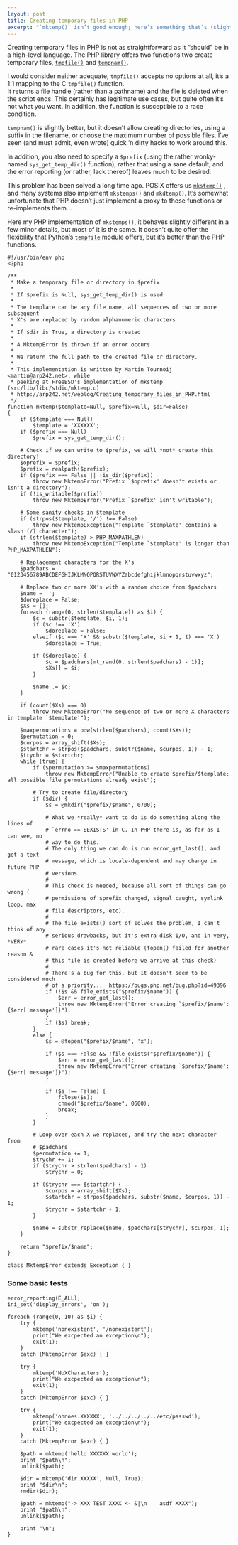 ```yaml
---
layout: post
title: Creating temporary files in PHP
excerpt: "`mktemp()` isn’t good enough; here’s something that’s (slightly) better."
---
```


Creating temporary files in PHP is not as straightforward as it “should” be in a
high-level language. The PHP library offers two functions two create temporary files,
[`tmpfile()`](http://nl3.php.net/manual/en/function.tmpfile.php)
and [`tempnam()`](http://nl3.php.net/tempnam).

I would consider neither adequate, `tmpfile()` accepts no options at all, it’s a
1:1 mapping to the C `tmpfile()` function.  
It returns a file handle (rather than a pathname) and the file is deleted when
the script ends. This certainly has legitimate use cases, but quite often it’s
not what you want.
In addition, the function is susceptible to a race condition.

`tempnam()` is slightly better, but it doesn’t allow creating directories,
using a suffix in the filename, or choose the maximum number of possible files.
I’ve seen (and must admit, even wrote) quick ’n dirty hacks to work around this.

In addition, you also need to specify a `$prefix` (using the rather
wonky-named `sys_get_temp_dir()` function), rather that using a sane default,
and the error reporting (or rather, lack thereof) leaves much to be desired.

This problem has been solved a long time ago. POSIX offers us
[`mkstemp()`](http://pubs.opengroup.org/onlinepubs/009695399/functions/mkstemp.html)
, and many systems also implement `mkstemps()` and `mkdtemp()`.
It’s somewhat unfortunate that PHP doesn’t just implement a proxy to these
functions or re-implements them…

Here my PHP implementation of `mkstemps()`, it behaves slightly different in a
few minor details, but most of it is the same. It doesn’t quite offer the
flexibility that Python’s [`tempfile`](http://docs.python.org/library/tempfile.html)
module offers, but it’s better than the PHP functions.

	#!/usr/bin/env php
	<?php

	/**
	 * Make a temporary file or directory in $prefix
	 *
	 * If $prefix is Null, sys_get_temp_dir() is used
	 *
	 * The template can be any file name, all sequences of two or more subsequent 
	 * X's are replaced by random alphanumeric characters
	 *
	 * If $dir is True, a directory is created
	 *
	 * A MktempError is thrown if an error occurs
	 *
	 * We return the full path to the created file or directory.
	 *
	 * This implementation is written by Martin Tournoij <martin@arp242.net>, while 
	 * peeking at FreeBSD's implementation of mkstemp (src/lib/libc/stdio/mktemp.c)
	 * http://arp242.net/weblog/Creating_temporary_files_in_PHP.html
	 */
	function mktemp($template=Null, $prefix=Null, $dir=False)
	{
		if ($template === Null)
			$template = 'XXXXXX';
		if ($prefix === Null)
			$prefix = sys_get_temp_dir();

		# Check if we can write to $prefix, we will *not* create this directory!
		$oprefix = $prefix;
		$prefix = realpath($prefix);
		if ($prefix === False || !is_dir($prefix))
			throw new MktempError("Prefix `$oprefix' doesn't exists or isn't a directory");
		if (!is_writable($prefix))
			throw new MktempError("Prefix `$prefix' isn't writable");

		# Some sanity checks in $template
		if (strpos($template, '/') !== False)
			throw new MktempException("Template `$template' contains a slash (/) character");
		if (strlen($template) > PHP_MAXPATHLEN)
			throw new MktempException("Template `$template' is longer than PHP_MAXPATHLEN");

		# Replacement characters for the X's
		$padchars = "0123456789ABCDEFGHIJKLMNOPQRSTUVWXYZabcdefghijklmnopqrstuvwxyz";

		# Replace two or more XX's with a random choice from $padchars
		$name = '';
		$doreplace = False;
		$Xs = [];
		foreach (range(0, strlen($template)) as $i) {
			$c = substr($template, $i, 1);
			if ($c !== 'X')
				$doreplace = False;
			elseif ($c === 'X' && substr($template, $i + 1, 1) === 'X')
				$doreplace = True;

			if ($doreplace) {
				$c = $padchars[mt_rand(0, strlen($padchars) - 1)];
				$Xs[] = $i;
			}

			$name .= $c;
		}

		if (count($Xs) === 0)
			throw new MktempError("No sequence of two or more X characters in template `$template'");

		$maxpermutations = pow(strlen($padchars), count($Xs));
		$permutation = 0;
		$curpos = array_shift($Xs);
		$startchr = strpos($padchars, substr($name, $curpos, 1)) - 1;
		$trychr = $startchr;
		while (true) {
			if ($permutation >= $maxpermutations)
				throw new MktempError("Unable to create $prefix/$template; all possible file permutations already exist");

			# Try to create file/directory
			if ($dir) {
				$s = @mkdir("$prefix/$name", 0700);

				# What we *really* want to do is do something along the lines of 
				# `errno == EEXISTS' in C. In PHP there is, as far as I can see, no 
				# way to do this.
				# The only thing we can do is run error_get_last(), and get a text 
				# message, which is locale-dependent and may change in future PHP 
				# versions.
				#
				# This check is needed, because all sort of things can go wrong (
				# permissions of $prefix changed, signal caught, symlink loop, max 
				# file descriptors, etc).
				#
				# The file_exists() sort of solves the problem, I can't think of any 
				# serious drawbacks, but it's extra disk I/O, and in very, *VERY* 
				# rare cases it's not reliable (fopen() failed for another reason & 
				# this file is created before we arrive at this check)
				#
				# There's a bug for this, but it doesn't seem to be considered much 
				# of a priority...  https://bugs.php.net/bug.php?id=49396
				if (!$s && file_exists("$prefix/$name")) {
					$err = error_get_last();
					throw new MktempError("Error creating `$prefix/$name': {$err['message']}");
				}
				if ($s) break;
			}
			else {
				$s = @fopen("$prefix/$name", 'x');

				if ($s === False && !file_exists("$prefix/$name")) {
					$err = error_get_last();
					throw new MktempError("Error creating `$prefix/$name': {$err['message']}");
				}

				if ($s !== False) {
					fclose($s);
					chmod("$prefix/$name", 0600);
					break;
				}
			}

			# Loop over each X we replaced, and try the next character from 
			# $padchars
			$permutation += 1;
			$trychr += 1;
			if ($trychr > strlen($padchars) - 1)
				$trychr = 0;

			if ($trychr === $startchr) {
				$curpos = array_shift($Xs);
				$startchr = strpos($padchars, substr($name, $curpos, 1)) - 1;
				$trychr = $startchr + 1;
			}

			$name = substr_replace($name, $padchars[$trychr], $curpos, 1);
		}

		return "$prefix/$name";
	}

	class MktempError extends Exception { }


### Some basic tests

	error_reporting(E_ALL);
	ini_set('display_errors', 'on');

	foreach (range(0, 10) as $i) {
		try {
			mktemp('nonexistent', '/nonexistent');
			print("We excpected an exception\n");
			exit(1);
		}
		catch (MktempError $exc) { }

		try {
			mktemp('NoXCharacters');
			print("We excpected an exception\n");
			exit(1);
		}
		catch (MktempError $exc) { }

		try {
			mktemp('ohnoes.XXXXXX', '../../../../../etc/passwd');
			print("We excpected an exception\n");
			exit(1);
		}
		catch (MktempError $exc) { }

		$path = mktemp('hello XXXXXX world');
		print "$path\n";
		unlink($path);

		$dir = mktemp('dir.XXXXX', Null, True);
		print "$dir\n";
		rmdir($dir);

		$path = mktemp("-> XXX TEST XXXX <- &|\n	asdf XXXX");
		print "$path\n";
		unlink($path);

		print "\n";
	}
